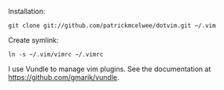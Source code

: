 Installation:

    git clone git://github.com/patrickmcelwee/dotvim.git ~/.vim

Create symlink:

    ln -s ~/.vim/vimrc ~/.vimrc

I use Vundle to manage vim plugins. See the documentation at https://github.com/gmarik/vundle.
